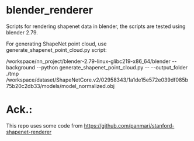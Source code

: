 # blender_renderer
Scripts for rendering shapenet data in blender, the scripts are tested using blender 2.79.

For generating ShapeNet point cloud, use generate_shapenet_point_cloud.py script:

/workspace/nn_project/blender-2.79-linux-glibc219-x86_64/blender --background --python generate_shapenet_point_cloud.py -- --output_folder ./tmp /workspace/dataset/ShapeNetCore.v2/02958343/1a1de15e572e039df085b75b20c2db33/models/model_normalized.obj

# Ack.:
This repo uses some code from https://github.com/panmari/stanford-shapenet-renderer
